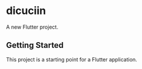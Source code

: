 # dicuciin

A new Flutter project.

## Getting Started

This project is a starting point for a Flutter application.

